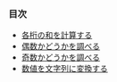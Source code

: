 ### 目次

* [各桁の和を計算する](https://github.com/siman-man/Manaby/blob/master/document/tips/Integer/sum_of_digits.md)
* [偶数かどうかを調べる](https://github.com/siman-man/Manaby/blob/master/document/tips/Integer/even.md)
* [奇数かどうかを調べる](https://github.com/siman-man/Manaby/blob/master/document/tips/Integer/odd.md)
* [数値を文字列に変換する](https://github.com/siman-man/Manaby/blob/master/document/tips/Integer/to_s.md)

